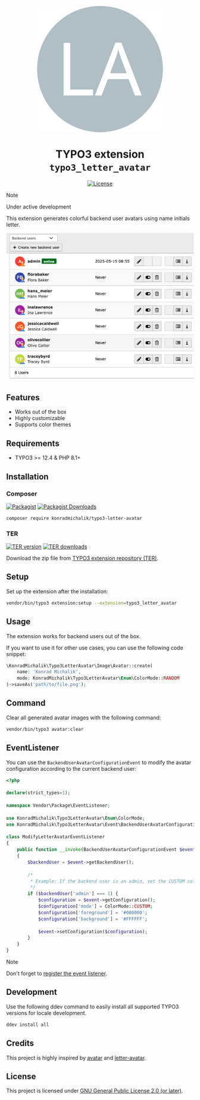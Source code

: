 <div align="center">

![Extension icon](Resources/Public/Icons/Extension.svg)

# TYPO3 extension `typo3_letter_avatar`

[![License](https://poser.pugx.org/konradmichalik/typo3-letter-avatar/license)](LICENSE.md)

</div>

> [!NOTE]
> Under active development

This extension generates colorful backend user avatars using name initials letter.

![user-list.jpg](Documentation/Images/user-list.jpg)

## Features

* Works out of the box
* Highly customizable
* Supports color themes

## Requirements

* TYPO3 >= 12.4 & PHP 8.1+

## Installation

### Composer

[![Packagist](https://img.shields.io/packagist/v/konradmichalik/typo3-letter-avatar?label=version&logo=packagist)](https://packagist.org/packages/xima/xima-typo3-content-planner)
[![Packagist Downloads](https://img.shields.io/packagist/dt/konradmichalik/typo3-letter-avatar?color=brightgreen)](https://packagist.org/packages/xima/xima-typo3-content-planner)

``` bash
composer require konradmichalik/typo3-letter-avatar
```

### TER

[![TER version](https://typo3-badges.dev/badge/typo3_letter_avatar/version/shields.svg)](https://extensions.typo3.org/extension/xima_typo3_content_planner)
[![TER downloads](https://typo3-badges.dev/badge/typo3_letter_avatar/downloads/shields.svg)](https://extensions.typo3.org/extension/xima_typo3_content_planner)

Download the zip file from [TYPO3 extension repository (TER)](https://extensions.typo3.org/extension/typo3_letter_avatar).

## Setup

Set up the extension after the installation:

``` bash
vendor/bin/typo3 extension:setup --extension=typo3_letter_avatar
```

## Usage

The extension works for backend users out of the box. 

If you want to use it for other use cases, you can use the following code snippet:

```php
\KonradMichalik\Typo3LetterAvatar\Image\Avatar::create(
    name: 'Konrad Michalik',
    mode: KonradMichalik\Typo3LetterAvatar\Enum\ColorMode::RANDOM
)->saveAs('path/to/file.png');
```

## Command

Clear all generated avatar images with the following command:

```bash
vendor/bin/typo3 avatar:clear
```

## EventListener

You can use the `BackendUserAvatarConfigurationEvent` to modify the avatar configuration according to the current backend user:

```php
<?php

declare(strict_types=1);

namespace Vendor\Package\EventListener;

use KonradMichalik\Typo3LetterAvatar\Enum\ColorMode;
use KonradMichalik\Typo3LetterAvatar\Event\BackendUserAvatarConfigurationEvent;

class ModifyLetterAvatarEventListener
{
    public function __invoke(BackendUserAvatarConfigurationEvent $event): void
    {
        $backendUser = $event->getBackendUser();
        
        /*
         * Example: If the backend user is an admin, set the CUSTOM color mode and define custom colors.
         */ 
        if ($backendUser['admin'] === 1) {
            $configuration = $event->getConfiguration();
            $configuration['mode'] = ColorMode::CUSTOM;
            $configuration['foreground'] = '#000000';
            $configuration['background'] = '#FFFFFF';
            
            $event->setConfiguration($configuration);
        }
    }
}
```

> [!NOTE]
> Don't forget to [register the event listener](https://docs.typo3.org/m/typo3/reference-coreapi/main/en-us/ApiOverview/Events/EventDispatcher/Index.html#registering-the-event-listener-via-file-services-yaml).


## Development

Use the following ddev command to easily install all supported TYPO3 versions for locale development.

```bash
ddev install all
```

## Credits

This project is highly inspired by [avatar](https://github.com/laravolt/avatar) and [letter-avatar](https://github.com/yohangdev/letter-avatar).

## License

This project is licensed
under [GNU General Public License 2.0 (or later)](LICENSE.md).
